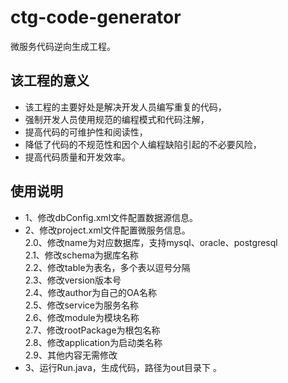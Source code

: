 # ctg-code-generator
微服务代码逆向生成工程。
## 该工程的意义
- 该工程的主要好处是解决开发人员编写重复的代码， 
- 强制开发人员使用规范的编程模式和代码注解，  
- 提高代码的可维护性和阅读性，
- 降低了代码的不规范性和因个人编程缺陷引起的不必要风险，  
- 提高代码质量和开发效率。  

## 使用说明
- 1、修改dbConfig.xml文件配置数据源信息。  
- 2、修改project.xml文件配置微服务信息。  
	2.0、修改name为对应数据库，支持mysql、oracle、postgresql  
	2.1、修改schema为据库名称  
	2.2、修改table为表名，多个表以逗号分隔  
	2.3、修改version版本号  
	2.4、修改author为自己的OA名称  
	2.5、修改service为服务名称  
	2.6、修改module为模块名称  
	2.7、修改rootPackage为根包名称  
	2.8、修改application为启动类名称  
	2.9、其他内容无需修改  
- 3、运行Run.java，生成代码，路径为out目录下 。  
